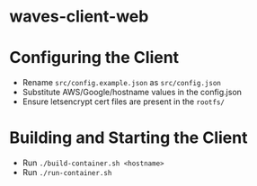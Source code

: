 waves-client-web
==================


Configuring the Client
======================
- Rename `src/config.example.json` as `src/config.json`
- Substitute AWS/Google/hostname values in the config.json
- Ensure letsencrypt cert files are present in the `rootfs/`


Building and Starting the Client
================================
- Run `./build-container.sh <hostname>`
- Run `./run-container.sh`
